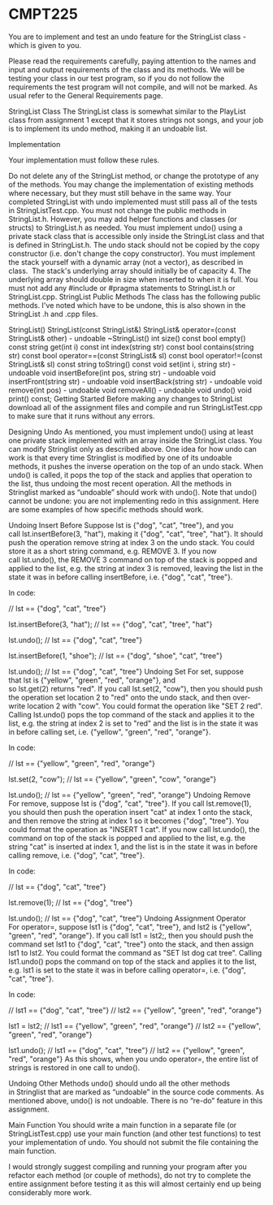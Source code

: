 # CMPT225
You are to implement and test an undo feature for the StringList class - which is given to you.

Please read the requirements carefully, paying attention to the names and input and output requirements of the class and its methods. 
We will be testing your class in our test program, so if you do not follow the requirements the test program will not compile, and will not be marked. As usual refer to the General Requirements page.

StringList Class
The StringList class is somewhat similar to the PlayList class from assignment 1 except that it stores strings not songs, and your job is to implement its undo method, making it an undoable list.

Implementation

Your implementation must follow these rules.

Do not delete any of the StringList method, or change the prototype of any of the methods. You may change the implementation of existing methods where necessary, but they must still behave in the same way. Your completed StringList with undo implemented must still pass all of the tests in StringListTest.cpp.
You must not change the public methods in StringList.h. However, you may add helper functions and classes (or structs) to StringList.h as needed.
You must implement undo() using a private stack class that is accessible only inside the StringList class and that is defined in StringList.h.
The undo stack should not be copied by the copy constructor (i.e. don't change the copy constructor).
You must implement the stack yourself with a dynamic array (not a vector), as described in class. 
The stack's underlying array should initially be of capacity 4. The underlying array should double in size when inserted to when it is full.
You must not add any #include or #pragma statements to StringList.h or StringList.cpp.
StringList Public Methods
The class has the following public methods. I've noted which have to be undone, this is also shown in the StringList .h and .cpp files.

StringList()
StringList(const StringList&)
StringList& operator=(const StringList& other) - undoable
~StringList()
int size() const
bool empty() const
string get(int i) const
int index(string str) const
bool contains(string str) const
bool operator==(const StringList& sl) const
bool operator!=(const StringList& sl) const
string toString() const
void set(int i, string str) - undoable
void insertBefore(int pos, string str) - undoable
void insertFront(string str) - undoable
void insertBack(string str) - undoable
void remove(int pos) - undoable
void removeAll() - undoable
void undo()
void print() const;
Getting Started
Before making any changes to StringList download all of the assignment files and compile and run StringListTest.cpp to make sure that it runs without any errors.

Designing Undo
As mentioned, you must implement undo() using at least one private stack implemented with an array inside the StringList class. You can modify Stringlist only as described above.
One idea for how undo can work is that every time Stringlist is modified by one of its undoable methods, it pushes the inverse operation on the top of an undo stack. When undo() is called, it pops the top of the stack and applies that operation to the list, thus undoing the most recent operation.
All the methods in Stringlist marked as “undoable” should work with undo(). Note that undo() cannot be undone: you are not implementing redo in this assignment.
Here are some examples of how specific methods should work.

Undoing Insert Before
Suppose lst is {"dog", "cat", "tree"}, and you call lst.insertBefore(3, "hat"), making it {"dog", "cat", "tree", "hat"}. It should push the operation remove string at index 3 on the undo stack. You could store it as a short string command, e.g. REMOVE 3. If you now call lst.undo(), the REMOVE 3 command on top of the stack is popped and applied to the list, e.g. the string at index 3 is removed, leaving the list in the state it was in before calling insertBefore, i.e. {"dog", "cat", "tree"}.

In code:

// lst == {"dog", "cat", "tree"}

lst.insertBefore(3, "hat");
// lst == {"dog", "cat", "tree", "hat"}

lst.undo();
// lst == {"dog", "cat", "tree"}

lst.insertBefore(1, "shoe");
// lst == {"dog", "shoe", "cat", "tree"}

lst.undo();
// lst == {"dog", "cat", "tree"}
Undoing Set
For set, suppose that lst is {"yellow", "green", "red", "orange"}, and so lst.get(2) returns "red". If you call lst.set(2, "cow"), then you should push the operation set location 2 to "red" onto the undo stack, and then over-write location 2 with "cow". You could format the operation like "SET 2 red". Calling lst.undo() pops the top command of the stack and applies it to the list, e.g. the string at index 2 is set to "red" and the list is in the state it was in before calling set, i.e. {"yellow", "green", "red", "orange"}.

In code:

// lst == {"yellow", "green", "red", "orange"}

lst.set(2, "cow");
// lst == {"yellow", "green", "cow", "orange"}

lst.undo();
// lst == {"yellow", "green", "red", "orange"}
Undoing Remove
For remove, suppose lst is {"dog", "cat", "tree"}. If you call lst.remove(1), you should then push the operation insert "cat" at index 1 onto the stack, and then remove the string at index 1 so it becomes {"dog", "tree"}. You could format the operation as "INSERT 1 cat". If you now call lst.undo(), the command on top of the stack is popped and applied to the list, e.g. the string "cat" is inserted at index 1, and the list is in the state it was in before calling remove, i.e. {"dog", "cat", "tree"}.

In code:

// lst == {"dog", "cat", "tree"}

lst.remove(1);
// lst == {"dog", "tree"}

lst.undo();
// lst == {"dog", "cat", "tree"}
Undoing Assignment Operator
For operator=, suppose lst1 is {"dog", "cat", "tree"}, and lst2 is {"yellow", "green", "red", "orange"}. If you call lst1 = lst2;, then you should push the command set lst1 to {"dog", "cat", "tree"} onto the stack, and then assign lst1 to lst2. You could format the command as "SET lst dog cat tree". Calling lst1.undo() pops the command on top of the stack and applies it to the list, e.g. lst1 is set to the state it was in before calling operator=, i.e. {"dog", "cat", "tree"}.

In code:

// lst1 == {"dog", "cat", "tree"}
// lst2 == {"yellow", "green", "red", "orange"}

lst1 = lst2;
// lst1 == {"yellow", "green", "red", "orange"}
// lst2 == {"yellow", "green", "red", "orange"}

lst1.undo();
// lst1 == {"dog", "cat", "tree"}
// lst2 == {"yellow", "green", "red", "orange"}
As this shows, when you undo operator=, the entire list of strings is restored in one call to undo().

Undoing Other Methods
undo() should undo all the other methods in Stringlist that are marked as “undoable” in the source code comments. As mentioned above, undo() is not undoable. There is no “re-do” feature in this assignment.

Main Function
You should write a main function in a separate file (or StringListTest.cpp) use your main function (and other test functions) to test your implementation of undo. You should not submit the file containing the main function.

I would strongly suggest compiling and running your program after you refactor each method (or couple of methods), do not try to complete the entire assignment before testing it as this will almost certainly end up being considerably more work.
